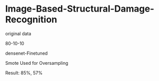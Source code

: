 # Image-Based-Structural-Damage-Recognition
original data

80-10-10

densenet-Finetuned

Smote Used for Oversampling

Result: 85%, 57%
